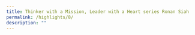 ```yaml
---
title: Thinker with a Mission, Leader with a Heart series Ronan Siah
permalink: /highlights/8/
description: ""
---
```

